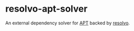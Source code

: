 # resolvo-apt-solver

<!-- cargo-rdme start -->

An external dependency solver for [APT] backed by [resolvo].

[APT]: https://en.wikipedia.org/wiki/APT_(software)

<!-- cargo-rdme end -->

[resolvo]: https://crates.io/crates/resolvo
